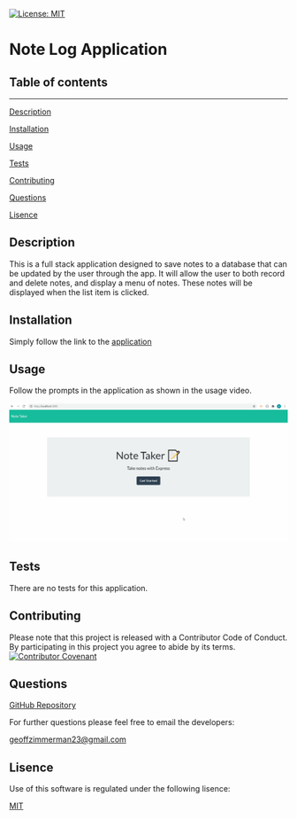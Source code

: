[![License: MIT](https://img.shields.io/badge/License-MIT-yellow.svg)](https://opensource.org/licenses/MIT)
  # Note Log Application
  ## Table of contents
  ---
  [Description](#description)

  [Installation](#installation)

  [Usage](#usage)

  [Tests](#tests)

  [Contributing](#contributing)

  [Questions](#questions)

  [Lisence](#lisence)

  ## Description
  This is a full stack application designed to save notes to a database that can be updated by the user through the app. It will  allow the user to both record and delete notes, and display a menu of notes. These notes will be displayed when the list item is clicked.
  ## Installation
  Simply follow the link to the [application](https://serene-stream-81360.herokuapp.com/)
  ## Usage
  Follow the prompts in the application as shown in the usage video.

  ![Usage Video](images\usage_video.gif)
  ## Tests
  There are no tests for this application.
  ## Contributing
  Please note that this project is released with a Contributor Code of Conduct. By participating in this project you agree to abide by its terms.
  [![Contributor Covenant](https://img.shields.io/badge/Contributor%20Covenant-v2.0%20adopted-ff69b4.svg)](code_of_conduct.md)
  ## Questions
  [GitHub Repository](https://github.com/geoff7709/note_log)

  For further questions please feel free to email the developers:

  geoffzimmerman23@gmail.com
  ## Lisence
  Use of this software is regulated under the following lisence:

  [MIT](https://opensource.org/licenses/MIT)

  




